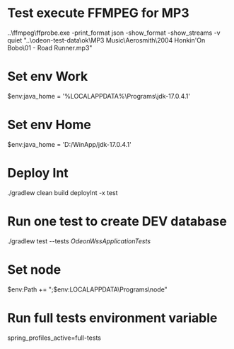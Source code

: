 # Test execute FFMPEG for MP3
..\ffmpeg\ffprobe.exe -print_format json -show_format -show_streams -v quiet "..\odeon-test-data\ok\MP3 Music\Aerosmith\2004 Honkin'On Bobo\01 - Road Runner.mp3"

# Set env Work
$env:java_home = '%LOCALAPPDATA%\Programs\jdk-17.0.4.1\'

# Set env Home
$env:java_home = 'D:/WinApp/jdk-17.0.4.1'

# Deploy Int
./gradlew clean build deployInt -x test

# Run one test to create DEV database
./gradlew test --tests *OdeonWssApplicationTests*

# Set node
$env:Path += ";$env:LOCALAPPDATA\Programs\node"

# Run full tests environment variable
spring_profiles_active=full-tests